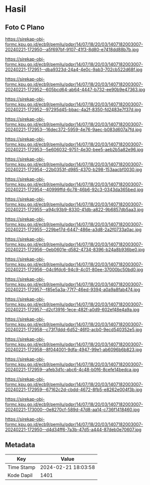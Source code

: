 # Hasil

## Foto C Plano

https://sirekap-obj-formc.kpu.go.id/ecb9/pemilu/pdpr/14/07/18/20/03/1407182003007-20240221-172950--a5f697bf-9107-41f3-8d80-e7418dd88b7b.jpg

https://sirekap-obj-formc.kpu.go.id/ecb9/pemilu/pdpr/14/07/18/20/03/1407182003007-20240221-172951--dba9323d-24a4-4e0c-9ab3-702cb522d68f.jpg

https://sirekap-obj-formc.kpu.go.id/ecb9/pemilu/pdpr/14/07/18/20/03/1407182003007-20240221-172952--605bcd64-ab64-4447-b732-ee90b9e47363.jpg

https://sirekap-obj-formc.kpu.go.id/ecb9/pemilu/pdpr/14/07/18/20/03/1407182003007-20240221-172952--97295d45-bbac-4a2f-8350-fd2483e7f37d.jpg

https://sirekap-obj-formc.kpu.go.id/ecb9/pemilu/pdpr/14/07/18/20/03/1407182003007-20240221-172953--16dec372-5959-4e76-9aec-b083d607a7fd.jpg

https://sirekap-obj-formc.kpu.go.id/ecb9/pemilu/pdpr/14/07/18/20/03/1407182003007-20240221-172953--5e606032-9751-4e30-bee5-aeb2b5a82e96.jpg

https://sirekap-obj-formc.kpu.go.id/ecb9/pemilu/pdpr/14/07/18/20/03/1407182003007-20240221-172954--22b0353f-d985-4370-b298-153aacbf0030.jpg

https://sirekap-obj-formc.kpu.go.id/ecb9/pemilu/pdpr/14/07/18/20/03/1407182003007-20240221-172954--40999ffd-6c78-46b6-92c3-0343da365bed.jpg

https://sirekap-obj-formc.kpu.go.id/ecb9/pemilu/pdpr/14/07/18/20/03/1407182003007-20240221-172955--a94c93b9-8330-41db-a822-9b6857db5aa3.jpg

https://sirekap-obj-formc.kpu.go.id/ecb9/pemilu/pdpr/14/07/18/20/03/1407182003007-20240221-172955--229be17d-6447-486e-a3d8-2a2f0733a0ac.jpg

https://sirekap-obj-formc.kpu.go.id/ecb9/pemilu/pdpr/14/07/18/20/03/1407182003007-20240221-172956--0eb0601e-d582-4734-8396-b24a8b936be0.jpg

https://sirekap-obj-formc.kpu.go.id/ecb9/pemilu/pdpr/14/07/18/20/03/1407182003007-20240221-172956--04c9fdc6-94c9-4c01-80ee-37000bc50bd0.jpg

https://sirekap-obj-formc.kpu.go.id/ecb9/pemilu/pdpr/14/07/18/20/03/1407182003007-20240221-172957--f85e5a3a-77f7-46ed-9394-a0a9a8fab474.jpg

https://sirekap-obj-formc.kpu.go.id/ecb9/pemilu/pdpr/14/07/18/20/03/1407182003007-20240221-172957--d2cf3916-1ece-482f-a0d9-602ef48e4a9a.jpg

https://sirekap-obj-formc.kpu.go.id/ecb9/pemilu/pdpr/14/07/18/20/03/1407182003007-20240221-172958--c73f7ddd-6d52-46f0-acb0-9ecd540352e5.jpg

https://sirekap-obj-formc.kpu.go.id/ecb9/pemilu/pdpr/14/07/18/20/03/1407182003007-20240221-172958--8f044001-9dfa-4947-99e1-ab6096b6b823.jpg

https://sirekap-obj-formc.kpu.go.id/ecb9/pemilu/pdpr/14/07/18/20/03/1407182003007-20240221-172959--afeb3d1c-abc6-4c48-b0f6-8cefe14bedca.jpg

https://sirekap-obj-formc.kpu.go.id/ecb9/pemilu/pdpr/14/07/18/20/03/1407182003007-20240221-172959--67162c2d-cbdd-4672-8fb5-e8262e004f3b.jpg

https://sirekap-obj-formc.kpu.go.id/ecb9/pemilu/pdpr/14/07/18/20/03/1407182003007-20240221-173000--0e8270cf-589d-47d8-aa14-c736f1418460.jpg

https://sirekap-obj-formc.kpu.go.id/ecb9/pemilu/pdpr/14/07/18/20/03/1407182003007-20240221-172950--d4d34ff6-7a3b-47d5-a444-87deb0e70607.jpg


## Metadata

| Key        | Value               |
| ---------- | ------------------- |
| Time Stamp | 2024-02-21 18:03:58 |
| Kode Dapil | 1401                |



